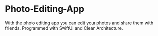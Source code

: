 # Photo-Editing-App

With the photo editing app you can edit your photos and share them with friends. Programmed with SwiftUI and Clean Architecture.
